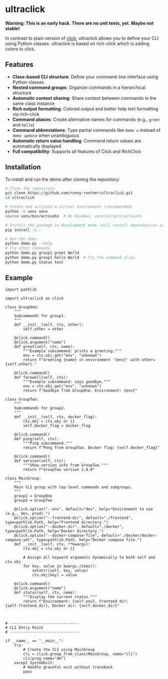 # ultraclick

**Warning: This is an early hack. There are no unit tests, yet. Maybe not stable!**

In contrast to plain version of [click](https://github.com/pallets/click), ultraclick allows you to define your CLI using Python classes. ultraclick is based on rich-click which is adding colors to click.

## Features

- **Class-based CLI structure**: Define your command-line interface using Python classes
- **Nested command groups**: Organize commands in a hierarchical structure
- **Automatic context sharing**: Share context between commands in the same class instance
- **Rich output formatting**: Colored output and better help text formatting via rich-click
- **Command aliases**: Create alternative names for commands (e.g., `greet` and `hello`)
- **Command abbreviations**: Type partial commands like `demo u` instead of `demo update` when unambiguous
- **Automatic return value handling**: Command return values are automatically displayed
- **Full compatibility**: Supports all features of Click and RichClick

## Installation

To install and run the demo after cloning the repository:

```bash
# Clone the repository
git clone https://github.com/ronny-rentner/ultraclick.git
cd ultraclick

# Create and activate a virtual environment (recommended)
python -m venv venv
source venv/bin/activate  # On Windows: venv\Scripts\activate

# Install the package in development mode (will install dependencies automatically)
pip install -e .

# Run the demo
python demo.py --help
# Try other commands
python demo.py group1 greet World
python demo.py group1 hello World  # Try the command alias
python demo.py status test
```


## Example
```
import pathlib

import ultraclick as click

class GroupOne:
    """
    Subcommands for group1.
    """
    def __init__(self, ctx, other):
        self.other = other

    @click.command()
    @click.argument("name")
    def greet(self, ctx, name):
        """Example subcommand: prints a greeting."""
        env = ctx.obj.get("env", "unknown")
        return f"Greeting {name} in environment '{env}' with other={self.other}."

    @click.command()
    def farewell(self, ctx):
        """Example subcommand: says goodbye."""
        env = ctx.obj.get("env", "unknown")
        return f"Goodbye from GroupOne. Environment: {env}"

class GroupTwo:
    """
    Subcommands for group2.
    """
    def __init__(self, ctx, docker_flag):
        ctx.obj = ctx.obj or {}
        self.docker_flag = docker_flag

    @click.command()
    def ping(self, ctx):
        """Ping subcommand."""
        return f"Pong from GroupTwo. Docker flag: {self.docker_flag}"

    @click.command()
    def version(self, ctx):
        """Show version info from GroupTwo."""
        return f"GroupTwo version 1.0.0"

class MainGroup:
    """
    Main CLI group with top-level commands and subgroups.
    """
    group1 = GroupOne
    group2 = GroupTwo

    @click.option("--env", default="dev", help="Environment to use (e.g., dev, prod).")
    @click.option("--frontend-dir", default="./frontend", type=pathlib.Path, help="Frontend directory.")
    @click.option("--docker-dir", default="./docker", type=pathlib.Path, help="Docker directory.")
    @click.option("--docker-compose-file", default="./docker/docker-compose.yml", type=pathlib.Path, help="Docker compose file.")
    def __init__(self, ctx, **kwargs):
        ctx.obj = ctx.obj or {}

        # Assign all keyword arguments dynamically to both self and ctx.obj
        for key, value in kwargs.items():
            setattr(self, key, value)
            ctx.obj[key] = value

    @click.command()
    @click.argument("name")
    def status(self, ctx, name):
        """Display the current status."""
        return f"Environment: {self.env}, Frontend dir: {self.frontend_dir}, Docker dir: {self.docker_dir}"



# -------------------------------
# CLI Entry Point
# -------------------------------

if __name__ == "__main__":
    try:
        # Create the CLI using MainGroup
        cli = click.group_from_class(MainGroup, name="cli")
        cli(prog_name="dm")
    except SystemExit:
        # Handle graceful exit without traceback
        pass

```
